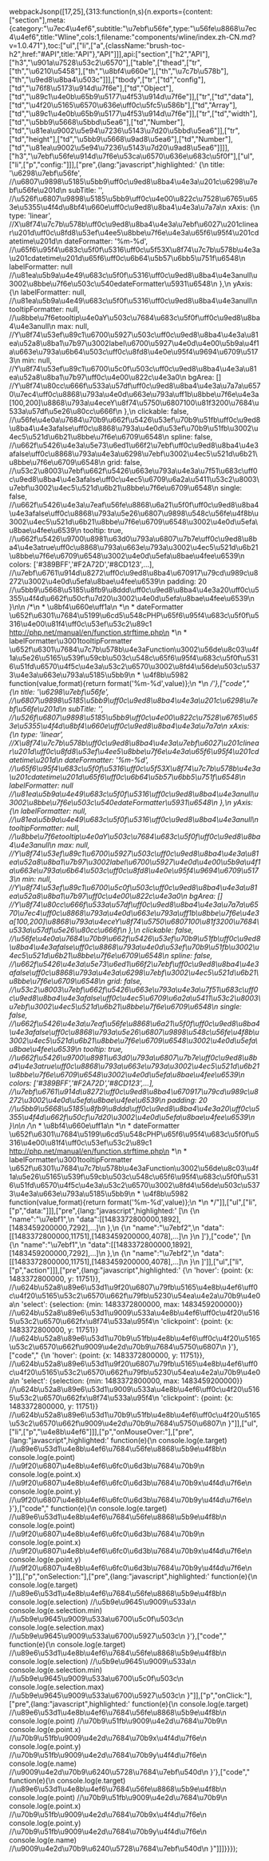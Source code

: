 webpackJsonp([17,25],{313:function(n,s){n.exports={content:["section"],meta:{category:"\u7ec4\u4ef6",subtitle:"\u7ebf\u56fe",type:"\u56fe\u8868\u7ec4\u4ef6",title:"Wline",cols:1,filename:"components/wline/index.zh-CN.md?v=1.0.471"},toc:["ul",["li",["a",{className:"brush-toc-h2",href:"#API",title:"API"},"API"]]],api:["section",["h2","API"],["h3","\u901a\u7528\u53c2\u6570"],["table",["thead",["tr",["th","\u6210\u5458"],["th","\u8bf4\u660e"],["th","\u7c7b\u578b"],["th","\u9ed8\u8ba4\u503c"]]],["tbody",["tr",["td","config"],["td","\u76f8\u5173\u914d\u7f6e"],["td","Object"],["td","\u89c1\u4e0b\u65b9\u5177\u4f53\u914d\u7f6e"]],["tr",["td","data"],["td","\u4f20\u5165\u6570\u636e\uff0c\u5fc5\u586b"],["td","Array"],["td","\u89c1\u4e0b\u65b9\u5177\u4f53\u914d\u7f6e"]],["tr",["td","width"],["td","\u5bb9\u5668\u5bbd\u5ea6"],["td","Number"],["td","\u81ea\u9002\u5e94\u7236\u5143\u7d20\u5bbd\u5ea6"]],["tr",["td","height"],["td","\u5bb9\u5668\u9ad8\u5ea6"],["td","Number"],["td","\u81ea\u9002\u5e94\u7236\u5143\u7d20\u9ad8\u5ea6"]]]],["h3","\u7ebf\u56fe\u914d\u7f6e\u53ca\u6570\u636e\u683c\u5f0f"],["ul",["li",["p","config:"]]],["pre",{lang:"javascript",highlighted:'  <span class="token punctuation">{</span>\n    title<span class="token punctuation">:</span> <span class="token string">\'\u6298\u7ebf\u56fe\'</span><span class="token punctuation">,</span> <span class="token comment" spellcheck="true">//\u6807\u9898\u5185\u5bb9\uff0c\u9ed8\u8ba4\u4e3a\u201c\u6298\u7ebf\u56fe\u201d</span>\n    subTitle<span class="token punctuation">:</span> <span class="token string">\'\'</span><span class="token punctuation">,</span> <span class="token comment" spellcheck="true">//\u526f\u6807\u9898\u5185\u5bb9\uff0c\u4e00\u822c\u7528\u6765\u653e\u5355\u4f4d\u8bf4\u660e\uff0c\u9ed8\u8ba4\u4e3a\u7a7a</span>\n    xAxis<span class="token punctuation">:</span> <span class="token punctuation">{</span>\n      type<span class="token punctuation">:</span> <span class="token string">\'linear\'</span><span class="token punctuation">,</span> <span class="token comment" spellcheck="true">//X\u8f74\u7c7b\u578b\uff0c\u9ed8\u8ba4\u4e3a\u7ebf\u6027\u201clinear\u201d\uff0c\u8fd8\u53ef\u4ee5\u8bbe\u7f6e\u4e3a\u65f6\u95f4\u201cdatetime\u201d</span>\n      dateFormatter<span class="token punctuation">:</span> <span class="token string">\'%m-%d\'</span><span class="token punctuation">,</span> <span class="token comment" spellcheck="true">//\u65f6\u95f4\u683c\u5f0f\u5316\uff0c\u5f53X\u8f74\u7c7b\u578b\u4e3a\u201cdatetime\u201d\u65f6\uff0c\u6b64\u5b57\u6bb5\u751f\u6548</span>\n      labelFormatter<span class="token punctuation">:</span> <span class="token keyword">null</span> <span class="token comment" spellcheck="true">//\u81ea\u5b9a\u4e49\u683c\u5f0f\u5316\uff0c\u9ed8\u8ba4\u4e3anull\u3002\u8bbe\u7f6e\u503c\u540edateFormatter\u5931\u6548</span>\n    <span class="token punctuation">}</span><span class="token punctuation">,</span>\n    yAxis<span class="token punctuation">:</span> <span class="token punctuation">{</span>\n      labelFormatter<span class="token punctuation">:</span> <span class="token keyword">null</span><span class="token punctuation">,</span> <span class="token comment" spellcheck="true">//\u81ea\u5b9a\u4e49\u683c\u5f0f\u5316\uff0c\u9ed8\u8ba4\u4e3anull</span>\n      tooltipFormatter<span class="token punctuation">:</span> <span class="token keyword">null</span><span class="token punctuation">,</span> <span class="token comment" spellcheck="true">//\u8bbe\u7f6etooltip\u4e0aY\u503c\u7684\u683c\u5f0f\uff0c\u9ed8\u8ba4\u4e3anull</span>\n      max<span class="token punctuation">:</span> <span class="token keyword">null</span><span class="token punctuation">,</span> <span class="token comment" spellcheck="true">//Y\u8f74\u53ef\u89c1\u6700\u5927\u503c\uff0c\u9ed8\u8ba4\u4e3a\u81ea\u52a8\u8ba1\u7b97\u3002label\u6700\u5927\u4e0d\u4e00\u5b9a\u4f1a\u663e\u793a\u6b64\u503c\uff0c\u8fd8\u4e0e\u95f4\u9694\u6709\u5173</span>\n      min<span class="token punctuation">:</span> <span class="token keyword">null</span><span class="token punctuation">,</span>  <span class="token comment" spellcheck="true">//Y\u8f74\u53ef\u89c1\u6700\u5c0f\u503c\uff0c\u9ed8\u8ba4\u4e3a\u81ea\u52a8\u8ba1\u7b97\uff0c\u4e00\u822c\u4e3a0</span>\n      bgArea<span class="token punctuation">:</span> <span class="token punctuation">[</span><span class="token punctuation">]</span> <span class="token comment" spellcheck="true">//Y\u8f74\u80cc\u666f\u533a\u57df\uff0c\u9ed8\u8ba4\u4e3a\u7a7a\u6570\u7ec4\uff0c\u8868\u793a\u4e0d\u663e\u793a\uff1b\u8bbe\u7f6e\u4e3a[100,200]\u8868\u793a\u4eceY\u8f74\u5750\u6807100\u81f3200\u7684\u533a\u57df\u5e26\u80cc\u666f</span>\n    <span class="token punctuation">}</span><span class="token punctuation">,</span>\n    clickable<span class="token punctuation">:</span> <span class="token boolean">false</span><span class="token punctuation">,</span> <span class="token comment" spellcheck="true">//\u56fe\u4e0a\u7684\u70b9\u662f\u5426\u53ef\u70b9\u51fb\uff0c\u9ed8\u8ba4\u4e3afalse\uff0c\u8868\u793a\u4e0d\u53ef\u70b9\u51fb\u3002\u4ec5\u521d\u6b21\u8bbe\u7f6e\u6709\u6548</span>\n    spline<span class="token punctuation">:</span> <span class="token boolean">false</span><span class="token punctuation">,</span> <span class="token comment" spellcheck="true">//\u662f\u5426\u4e3a\u5e73\u6ed1\u66f2\u7ebf\uff0c\u9ed8\u8ba4\u4e3afalse\uff0c\u8868\u793a\u4e3a\u6298\u7ebf\u3002\u4ec5\u521d\u6b21\u8bbe\u7f6e\u6709\u6548</span>\n    grid<span class="token punctuation">:</span> <span class="token boolean">false</span><span class="token punctuation">,</span> <span class="token comment" spellcheck="true">//\u53c2\u8003\u7ebf\u662f\u5426\u663e\u793a\u4e3a\u7f51\u683c\uff0c\u9ed8\u8ba4\u4e3afalse\uff0c\u4ec5\u6709\u6a2a\u5411\u53c2\u8003\u7ebf\u3002\u4ec5\u521d\u6b21\u8bbe\u7f6e\u6709\u6548</span>\n    single<span class="token punctuation">:</span> <span class="token boolean">false</span><span class="token punctuation">,</span> <span class="token comment" spellcheck="true">//\u662f\u5426\u4e3a\u7eaf\u56fe\u8868\u6a21\u5f0f\uff0c\u9ed8\u8ba4\u4e3afalse\uff0c\u8868\u793a\u5e26\u6807\u9898\u548c\u56fe\u4f8b\u3002\u4ec5\u521d\u6b21\u8bbe\u7f6e\u6709\u6548\u3002\u4e0d\u5efa\u8bae\u4fee\u6539</span>\n    tooltip<span class="token punctuation">:</span> <span class="token boolean">true</span><span class="token punctuation">,</span> <span class="token comment" spellcheck="true">//\u662f\u5426\u9700\u8981\u63d0\u793a\u6807\u7b7e\uff0c\u9ed8\u8ba4\u4e3atrue\uff0c\u8868\u793a\u663e\u793a\u3002\u4ec5\u521d\u6b21\u8bbe\u7f6e\u6709\u6548\u3002\u4e0d\u5efa\u8bae\u4fee\u6539</span>\n    colors<span class="token punctuation">:</span> <span class="token punctuation">[</span><span class="token string">\'#389BFF\'</span><span class="token punctuation">,</span><span class="token string">\'#F2A72D\'</span><span class="token punctuation">,</span><span class="token string">\'#8CD123\'</span><span class="token punctuation">,</span><span class="token operator">...</span><span class="token punctuation">]</span><span class="token punctuation">,</span> <span class="token comment" spellcheck="true">//\u7ebf\u6761\u914d\u8272\uff0c\u9ed8\u8ba4\u670917\u79cd\u989c\u8272\u3002\u4e0d\u5efa\u8bae\u4fee\u6539</span>\n    padding<span class="token punctuation">:</span> <span class="token number">20</span> <span class="token comment" spellcheck="true">//\u5bb9\u5668\u5185\u8fb9\u8ddd\uff0c\u9ed8\u8ba4\u4e3a20\uff0c\u5355\u4f4d\u662f\u50cf\u7d20\u3002\u4e0d\u5efa\u8bae\u4fee\u6539</span>\n  <span class="token punctuation">}</span>\n\n  <span class="token comment" spellcheck="true">/*\n   * \u8bf4\u660e\uff1a\n   *\n   * dateFormatter \u652f\u6301\u7684\u5199\u6cd5\u548cPHP\u65f6\u95f4\u683c\u5f0f\u5316\u4e00\u81f4\uff0c\u53ef\u53c2\u89c1 http://php.net/manual/en/function.strftime.php\n   *\n   * labelFormatter\u3001tooltipFormatter \u652f\u6301\u7684\u7c7b\u578b\u4e3aFunction\u3002\u56de\u8c03\u4f1a\u5e26\u5165\u539f\u59cb\u503c\u548c\u65f6\u95f4\u683c\u5f0f\u5316\u51fd\u6570\u4f5c\u4e3a\u53c2\u6570\u3002\u8fd4\u56de\u503c\u5373\u4e3a\u663e\u793a\u5185\u5bb9\n   * \u4f8b\u5982 function(value,format){return format(\'%m-%d\',value)};\n   *\n   */</span>'},["code","  {\n    title: '\u6298\u7ebf\u56fe', //\u6807\u9898\u5185\u5bb9\uff0c\u9ed8\u8ba4\u4e3a\u201c\u6298\u7ebf\u56fe\u201d\n    subTitle: '', //\u526f\u6807\u9898\u5185\u5bb9\uff0c\u4e00\u822c\u7528\u6765\u653e\u5355\u4f4d\u8bf4\u660e\uff0c\u9ed8\u8ba4\u4e3a\u7a7a\n    xAxis: {\n      type: 'linear', //X\u8f74\u7c7b\u578b\uff0c\u9ed8\u8ba4\u4e3a\u7ebf\u6027\u201clinear\u201d\uff0c\u8fd8\u53ef\u4ee5\u8bbe\u7f6e\u4e3a\u65f6\u95f4\u201cdatetime\u201d\n      dateFormatter: '%m-%d', //\u65f6\u95f4\u683c\u5f0f\u5316\uff0c\u5f53X\u8f74\u7c7b\u578b\u4e3a\u201cdatetime\u201d\u65f6\uff0c\u6b64\u5b57\u6bb5\u751f\u6548\n      labelFormatter: null //\u81ea\u5b9a\u4e49\u683c\u5f0f\u5316\uff0c\u9ed8\u8ba4\u4e3anull\u3002\u8bbe\u7f6e\u503c\u540edateFormatter\u5931\u6548\n    },\n    yAxis: {\n      labelFormatter: null, //\u81ea\u5b9a\u4e49\u683c\u5f0f\u5316\uff0c\u9ed8\u8ba4\u4e3anull\n      tooltipFormatter: null, //\u8bbe\u7f6etooltip\u4e0aY\u503c\u7684\u683c\u5f0f\uff0c\u9ed8\u8ba4\u4e3anull\n      max: null, //Y\u8f74\u53ef\u89c1\u6700\u5927\u503c\uff0c\u9ed8\u8ba4\u4e3a\u81ea\u52a8\u8ba1\u7b97\u3002label\u6700\u5927\u4e0d\u4e00\u5b9a\u4f1a\u663e\u793a\u6b64\u503c\uff0c\u8fd8\u4e0e\u95f4\u9694\u6709\u5173\n      min: null,  //Y\u8f74\u53ef\u89c1\u6700\u5c0f\u503c\uff0c\u9ed8\u8ba4\u4e3a\u81ea\u52a8\u8ba1\u7b97\uff0c\u4e00\u822c\u4e3a0\n      bgArea: [] //Y\u8f74\u80cc\u666f\u533a\u57df\uff0c\u9ed8\u8ba4\u4e3a\u7a7a\u6570\u7ec4\uff0c\u8868\u793a\u4e0d\u663e\u793a\uff1b\u8bbe\u7f6e\u4e3a[100,200]\u8868\u793a\u4eceY\u8f74\u5750\u6807100\u81f3200\u7684\u533a\u57df\u5e26\u80cc\u666f\n    },\n    clickable: false, //\u56fe\u4e0a\u7684\u70b9\u662f\u5426\u53ef\u70b9\u51fb\uff0c\u9ed8\u8ba4\u4e3afalse\uff0c\u8868\u793a\u4e0d\u53ef\u70b9\u51fb\u3002\u4ec5\u521d\u6b21\u8bbe\u7f6e\u6709\u6548\n    spline: false, //\u662f\u5426\u4e3a\u5e73\u6ed1\u66f2\u7ebf\uff0c\u9ed8\u8ba4\u4e3afalse\uff0c\u8868\u793a\u4e3a\u6298\u7ebf\u3002\u4ec5\u521d\u6b21\u8bbe\u7f6e\u6709\u6548\n    grid: false, //\u53c2\u8003\u7ebf\u662f\u5426\u663e\u793a\u4e3a\u7f51\u683c\uff0c\u9ed8\u8ba4\u4e3afalse\uff0c\u4ec5\u6709\u6a2a\u5411\u53c2\u8003\u7ebf\u3002\u4ec5\u521d\u6b21\u8bbe\u7f6e\u6709\u6548\n    single: false, //\u662f\u5426\u4e3a\u7eaf\u56fe\u8868\u6a21\u5f0f\uff0c\u9ed8\u8ba4\u4e3afalse\uff0c\u8868\u793a\u5e26\u6807\u9898\u548c\u56fe\u4f8b\u3002\u4ec5\u521d\u6b21\u8bbe\u7f6e\u6709\u6548\u3002\u4e0d\u5efa\u8bae\u4fee\u6539\n    tooltip: true, //\u662f\u5426\u9700\u8981\u63d0\u793a\u6807\u7b7e\uff0c\u9ed8\u8ba4\u4e3atrue\uff0c\u8868\u793a\u663e\u793a\u3002\u4ec5\u521d\u6b21\u8bbe\u7f6e\u6709\u6548\u3002\u4e0d\u5efa\u8bae\u4fee\u6539\n    colors: ['#389BFF','#F2A72D','#8CD123',...], //\u7ebf\u6761\u914d\u8272\uff0c\u9ed8\u8ba4\u670917\u79cd\u989c\u8272\u3002\u4e0d\u5efa\u8bae\u4fee\u6539\n    padding: 20 //\u5bb9\u5668\u5185\u8fb9\u8ddd\uff0c\u9ed8\u8ba4\u4e3a20\uff0c\u5355\u4f4d\u662f\u50cf\u7d20\u3002\u4e0d\u5efa\u8bae\u4fee\u6539\n  }\n\n  /*\n   * \u8bf4\u660e\uff1a\n   *\n   * dateFormatter \u652f\u6301\u7684\u5199\u6cd5\u548cPHP\u65f6\u95f4\u683c\u5f0f\u5316\u4e00\u81f4\uff0c\u53ef\u53c2\u89c1 http://php.net/manual/en/function.strftime.php\n   *\n   * labelFormatter\u3001tooltipFormatter \u652f\u6301\u7684\u7c7b\u578b\u4e3aFunction\u3002\u56de\u8c03\u4f1a\u5e26\u5165\u539f\u59cb\u503c\u548c\u65f6\u95f4\u683c\u5f0f\u5316\u51fd\u6570\u4f5c\u4e3a\u53c2\u6570\u3002\u8fd4\u56de\u503c\u5373\u4e3a\u663e\u793a\u5185\u5bb9\n   * \u4f8b\u5982 function(value,format){return format('%m-%d',value)};\n   *\n   */"]],["ul",["li",["p","data:"]]],["pre",{lang:"javascript",highlighted:'  <span class="token punctuation">[</span>\n    <span class="token punctuation">{</span>\n      <span class="token string">"name"</span><span class="token punctuation">:</span><span class="token string">"\u7ebf1"</span><span class="token punctuation">,</span>\n      <span class="token string">"data"</span><span class="token punctuation">:</span><span class="token punctuation">[</span><span class="token punctuation">[</span><span class="token number">1483372800000</span><span class="token punctuation">,</span><span class="token number">1892</span><span class="token punctuation">]</span><span class="token punctuation">,</span><span class="token punctuation">[</span><span class="token number">1483459200000</span><span class="token punctuation">,</span><span class="token number">7292</span><span class="token punctuation">]</span><span class="token punctuation">,</span><span class="token operator">...</span><span class="token punctuation">]</span>\n    <span class="token punctuation">}</span><span class="token punctuation">,</span>\n    <span class="token punctuation">{</span>\n      <span class="token string">"name"</span><span class="token punctuation">:</span><span class="token string">"\u7ebf2"</span><span class="token punctuation">,</span>\n      <span class="token string">"data"</span><span class="token punctuation">:</span><span class="token punctuation">[</span><span class="token punctuation">[</span><span class="token number">1483372800000</span><span class="token punctuation">,</span><span class="token number">11751</span><span class="token punctuation">]</span><span class="token punctuation">,</span><span class="token punctuation">[</span><span class="token number">1483459200000</span><span class="token punctuation">,</span><span class="token number">4078</span><span class="token punctuation">]</span><span class="token punctuation">,</span><span class="token operator">...</span><span class="token punctuation">]</span>\n    <span class="token punctuation">}</span>\n  <span class="token punctuation">]</span>'},["code",'  [\n    {\n      "name":"\u7ebf1",\n      "data":[[1483372800000,1892],[1483459200000,7292],...]\n    },\n    {\n      "name":"\u7ebf2",\n      "data":[[1483372800000,11751],[1483459200000,4078],...]\n    }\n  ]']],["ul",["li",["p","action"]]],["pre",{lang:"javascript",highlighted:'  <span class="token punctuation">{</span>\n    <span class="token string">\'hover\'</span><span class="token punctuation">:</span> <span class="token punctuation">{</span>point<span class="token punctuation">:</span> <span class="token punctuation">{</span>x<span class="token punctuation">:</span> <span class="token number">1483372800000</span><span class="token punctuation">,</span> y<span class="token punctuation">:</span> <span class="token number">11751</span><span class="token punctuation">}</span><span class="token punctuation">}</span><span class="token punctuation">,</span> <span class="token comment" spellcheck="true">//\u624b\u52a8\u89e6\u53d1\u9f20\u6807\u79fb\u5165\u4e8b\u4ef6\uff0c\u4f20\u5165\u53c2\u6570\u662f\u79fb\u5230\u54ea\u4e2a\u70b9\u4e0a</span>\n    <span class="token string">\'select\'</span><span class="token punctuation">:</span> <span class="token punctuation">{</span>selection<span class="token punctuation">:</span> <span class="token punctuation">{</span>min<span class="token punctuation">:</span> <span class="token number">1483372800000</span><span class="token punctuation">,</span> max<span class="token punctuation">:</span> <span class="token number">1483459200000</span><span class="token punctuation">}</span><span class="token punctuation">}</span> <span class="token comment" spellcheck="true">//\u624b\u52a8\u89e6\u53d1\u9009\u533a\u4e8b\u4ef6\uff0c\u4f20\u5165\u53c2\u6570\u662fx\u8f74\u533a\u95f4</span>\n    <span class="token string">\'clickpoint\'</span><span class="token punctuation">:</span> <span class="token punctuation">{</span>point<span class="token punctuation">:</span> <span class="token punctuation">{</span>x<span class="token punctuation">:</span> <span class="token number">1483372800000</span><span class="token punctuation">,</span> y<span class="token punctuation">:</span> <span class="token number">11751</span><span class="token punctuation">}</span><span class="token punctuation">}</span> <span class="token comment" spellcheck="true">//\u624b\u52a8\u89e6\u53d1\u70b9\u51fb\u4e8b\u4ef6\uff0c\u4f20\u5165\u53c2\u6570\u662f\u9009\u4e2d\u70b9\u7684\u5750\u6807</span>\n  <span class="token punctuation">}</span>'},["code","  {\n    'hover': {point: {x: 1483372800000, y: 11751}}, //\u624b\u52a8\u89e6\u53d1\u9f20\u6807\u79fb\u5165\u4e8b\u4ef6\uff0c\u4f20\u5165\u53c2\u6570\u662f\u79fb\u5230\u54ea\u4e2a\u70b9\u4e0a\n    'select': {selection: {min: 1483372800000, max: 1483459200000}} //\u624b\u52a8\u89e6\u53d1\u9009\u533a\u4e8b\u4ef6\uff0c\u4f20\u5165\u53c2\u6570\u662fx\u8f74\u533a\u95f4\n    'clickpoint': {point: {x: 1483372800000, y: 11751}} //\u624b\u52a8\u89e6\u53d1\u70b9\u51fb\u4e8b\u4ef6\uff0c\u4f20\u5165\u53c2\u6570\u662f\u9009\u4e2d\u70b9\u7684\u5750\u6807\n  }"]],["ul",["li",["p","\u4e8b\u4ef6"]]],["p","onMouseOver:"],["pre",{lang:"javascript",highlighted:'  <span class="token keyword">function</span><span class="token punctuation">(</span>e<span class="token punctuation">)</span><span class="token punctuation">{</span>\n    console<span class="token punctuation">.</span><span class="token function">log</span><span class="token punctuation">(</span>e<span class="token punctuation">.</span>target<span class="token punctuation">)</span> <span class="token comment" spellcheck="true">//\u89e6\u53d1\u4e8b\u4ef6\u7684\u56fe\u8868\u5b9e\u4f8b</span>\n    console<span class="token punctuation">.</span><span class="token function">log</span><span class="token punctuation">(</span>e<span class="token punctuation">.</span>point<span class="token punctuation">)</span> <span class="token comment" spellcheck="true">//\u9f20\u6807\u4e8b\u4ef6\u6fc0\u6d3b\u7684\u70b9</span>\n    console<span class="token punctuation">.</span><span class="token function">log</span><span class="token punctuation">(</span>e<span class="token punctuation">.</span>point<span class="token punctuation">.</span>x<span class="token punctuation">)</span> <span class="token comment" spellcheck="true">//\u9f20\u6807\u4e8b\u4ef6\u6fc0\u6d3b\u7684\u70b9x\u4f4d\u7f6e</span>\n    console<span class="token punctuation">.</span><span class="token function">log</span><span class="token punctuation">(</span>e<span class="token punctuation">.</span>point<span class="token punctuation">.</span>y<span class="token punctuation">)</span> <span class="token comment" spellcheck="true">//\u9f20\u6807\u4e8b\u4ef6\u6fc0\u6d3b\u7684\u70b9y\u4f4d\u7f6e</span>\n  <span class="token punctuation">}</span>'},["code","  function(e){\n    console.log(e.target) //\u89e6\u53d1\u4e8b\u4ef6\u7684\u56fe\u8868\u5b9e\u4f8b\n    console.log(e.point) //\u9f20\u6807\u4e8b\u4ef6\u6fc0\u6d3b\u7684\u70b9\n    console.log(e.point.x) //\u9f20\u6807\u4e8b\u4ef6\u6fc0\u6d3b\u7684\u70b9x\u4f4d\u7f6e\n    console.log(e.point.y) //\u9f20\u6807\u4e8b\u4ef6\u6fc0\u6d3b\u7684\u70b9y\u4f4d\u7f6e\n  }"]],["p","onSelection:"],["pre",{lang:"javascript",highlighted:'  <span class="token keyword">function</span><span class="token punctuation">(</span>e<span class="token punctuation">)</span><span class="token punctuation">{</span>\n    console<span class="token punctuation">.</span><span class="token function">log</span><span class="token punctuation">(</span>e<span class="token punctuation">.</span>target<span class="token punctuation">)</span> <span class="token comment" spellcheck="true">//\u89e6\u53d1\u4e8b\u4ef6\u7684\u56fe\u8868\u5b9e\u4f8b</span>\n    console<span class="token punctuation">.</span><span class="token function">log</span><span class="token punctuation">(</span>e<span class="token punctuation">.</span>selection<span class="token punctuation">)</span> <span class="token comment" spellcheck="true">//\u5b9e\u9645\u9009\u533a</span>\n    console<span class="token punctuation">.</span><span class="token function">log</span><span class="token punctuation">(</span>e<span class="token punctuation">.</span>selection<span class="token punctuation">.</span>min<span class="token punctuation">)</span> <span class="token comment" spellcheck="true">//\u5b9e\u9645\u9009\u533a\u6700\u5c0f\u503c</span>\n    console<span class="token punctuation">.</span><span class="token function">log</span><span class="token punctuation">(</span>e<span class="token punctuation">.</span>selection<span class="token punctuation">.</span>max<span class="token punctuation">)</span> <span class="token comment" spellcheck="true">//\u5b9e\u9645\u9009\u533a\u6700\u5927\u503c</span>\n  <span class="token punctuation">}</span>'},["code","  function(e){\n    console.log(e.target) //\u89e6\u53d1\u4e8b\u4ef6\u7684\u56fe\u8868\u5b9e\u4f8b\n    console.log(e.selection) //\u5b9e\u9645\u9009\u533a\n    console.log(e.selection.min) //\u5b9e\u9645\u9009\u533a\u6700\u5c0f\u503c\n    console.log(e.selection.max) //\u5b9e\u9645\u9009\u533a\u6700\u5927\u503c\n  }"]],["p","onClick:"],["pre",{lang:"javascript",highlighted:'  <span class="token keyword">function</span><span class="token punctuation">(</span>e<span class="token punctuation">)</span><span class="token punctuation">{</span>\n    console<span class="token punctuation">.</span><span class="token function">log</span><span class="token punctuation">(</span>e<span class="token punctuation">.</span>target<span class="token punctuation">)</span> <span class="token comment" spellcheck="true">//\u89e6\u53d1\u4e8b\u4ef6\u7684\u56fe\u8868\u5b9e\u4f8b</span>\n    console<span class="token punctuation">.</span><span class="token function">log</span><span class="token punctuation">(</span>e<span class="token punctuation">.</span>point<span class="token punctuation">)</span> <span class="token comment" spellcheck="true">//\u70b9\u51fb\u9009\u4e2d\u7684\u70b9</span>\n    console<span class="token punctuation">.</span><span class="token function">log</span><span class="token punctuation">(</span>e<span class="token punctuation">.</span>point<span class="token punctuation">.</span>x<span class="token punctuation">)</span> <span class="token comment" spellcheck="true">//\u70b9\u51fb\u9009\u4e2d\u7684\u70b9x\u4f4d\u7f6e</span>\n    console<span class="token punctuation">.</span><span class="token function">log</span><span class="token punctuation">(</span>e<span class="token punctuation">.</span>point<span class="token punctuation">.</span>y<span class="token punctuation">)</span> <span class="token comment" spellcheck="true">//\u70b9\u51fb\u9009\u4e2d\u7684\u70b9y\u4f4d\u7f6e</span>\n    console<span class="token punctuation">.</span><span class="token function">log</span><span class="token punctuation">(</span>e<span class="token punctuation">.</span>name<span class="token punctuation">)</span> <span class="token comment" spellcheck="true">//\u9009\u4e2d\u70b9\u6240\u5728\u7684\u7ebf\u540d</span>\n  <span class="token punctuation">}</span>'},["code","  function(e){\n    console.log(e.target) //\u89e6\u53d1\u4e8b\u4ef6\u7684\u56fe\u8868\u5b9e\u4f8b\n    console.log(e.point) //\u70b9\u51fb\u9009\u4e2d\u7684\u70b9\n    console.log(e.point.x) //\u70b9\u51fb\u9009\u4e2d\u7684\u70b9x\u4f4d\u7f6e\n    console.log(e.point.y) //\u70b9\u51fb\u9009\u4e2d\u7684\u70b9y\u4f4d\u7f6e\n    console.log(e.name) //\u9009\u4e2d\u70b9\u6240\u5728\u7684\u7ebf\u540d\n  }"]]]}}});